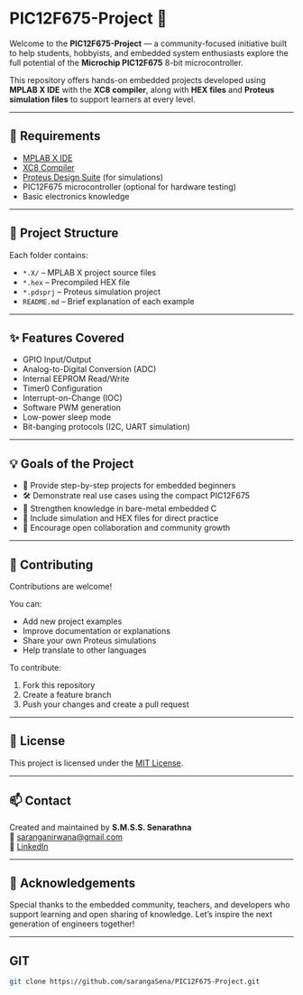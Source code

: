 # PIC12F675-Project 🚀

Welcome to the **PIC12F675-Project** — a community-focused initiative built to help students, hobbyists, and embedded system enthusiasts explore the full potential of the **Microchip PIC12F675** 8-bit microcontroller.

This repository offers hands-on embedded projects developed using **MPLAB X IDE** with the **XC8 compiler**, along with **HEX files** and **Proteus simulation files** to support learners at every level.

---

## 🔧 Requirements

- [MPLAB X IDE](https://www.microchip.com/en-us/tools-resources/develop/mplab-x-ide)
- [XC8 Compiler](https://www.microchip.com/en-us/tools-resources/develop/mplab-xc-compilers)
- [Proteus Design Suite](https://www.labcenter.com/) (for simulations)
- PIC12F675 microcontroller (optional for hardware testing)
- Basic electronics knowledge

---

## 📂 Project Structure

Each folder contains:

- `*.X/` – MPLAB X project source files
- `*.hex` – Precompiled HEX file
- `*.pdsprj` – Proteus simulation project
- `README.md` – Brief explanation of each example

---
## ✨ Features Covered

- GPIO Input/Output
- Analog-to-Digital Conversion (ADC)
- Internal EEPROM Read/Write
- Timer0 Configuration
- Interrupt-on-Change (IOC)
- Software PWM generation
- Low-power sleep mode
- Bit-banging protocols (I2C, UART simulation)

---

## 💡 Goals of the Project

- 📘 Provide step-by-step projects for embedded beginners
- 🛠️ Demonstrate real use cases using the compact PIC12F675
- 🧠 Strengthen knowledge in bare-metal embedded C
- 🧪 Include simulation and HEX files for direct practice
- 🤝 Encourage open collaboration and community growth

---

## 🤝 Contributing

Contributions are welcome!

You can:
- Add new project examples
- Improve documentation or explanations
- Share your own Proteus simulations
- Help translate to other languages

To contribute:
1. Fork this repository
2. Create a feature branch
3. Push your changes and create a pull request

---

## 📜 License

This project is licensed under the [MIT License](LICENSE).

---

## 📫 Contact

Created and maintained by **S.M.S.S. Senarathna**  
📧 saranganirwana@gmail.com  
🔗 [LinkedIn](https://www.linkedin.com/in/saranga-senarathna-01989b54)

---

## 🙏 Acknowledgements

Special thanks to the embedded community, teachers, and developers who support learning and open sharing of knowledge. Let’s inspire the next generation of engineers together!

---
## GIT
```bash
git clone https://github.com/sarangaSena/PIC12F675-Project.git


